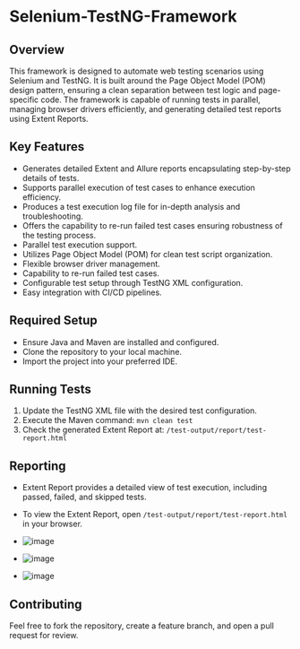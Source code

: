# Selenium-TestNG-Framework

## Overview
This framework is designed to automate web testing scenarios using Selenium and TestNG. It is built around the Page Object Model (POM) design pattern, ensuring a clean separation between test logic and page-specific code. The framework is capable of running tests in parallel, managing browser drivers efficiently, and generating detailed test reports using Extent Reports.

## Key Features
- Generates detailed Extent and Allure reports encapsulating step-by-step details of tests.
- Supports parallel execution of test cases to enhance execution efficiency.
- Produces a test execution log file for in-depth analysis and troubleshooting.
- Offers the capability to re-run failed test cases ensuring robustness of the testing process.
- Parallel test execution support.
- Utilizes Page Object Model (POM) for clean test script organization.
- Flexible browser driver management.
- Capability to re-run failed test cases.
- Configurable test setup through TestNG XML configuration.
- Easy integration with CI/CD pipelines.

## Required Setup
- Ensure Java and Maven are installed and configured.
- Clone the repository to your local machine.
- Import the project into your preferred IDE.

## Running Tests
1. Update the TestNG XML file with the desired test configuration.
2. Execute the Maven command: `mvn clean test`
3. Check the generated Extent Report at: `/test-output/report/test-report.html`

## Reporting
- Extent Report provides a detailed view of test execution, including passed, failed, and skipped tests.
- To view the Extent Report, open `/test-output/report/test-report.html` in your browser.

- ![image](https://github.com/durgesh14/Selenium-Framework/assets/34915741/e5878aeb-86e1-4367-ab99-1f993955907a)
- ![image](https://github.com/durgesh14/Selenium-Framework/assets/34915741/439c4e12-1657-4649-8ef1-4e28470d49c6)
- ![image](https://github.com/durgesh14/Selenium-Framework/assets/34915741/b9cbf293-349a-4502-be24-777e739803e0)




## Contributing
Feel free to fork the repository, create a feature branch, and open a pull request for review.

